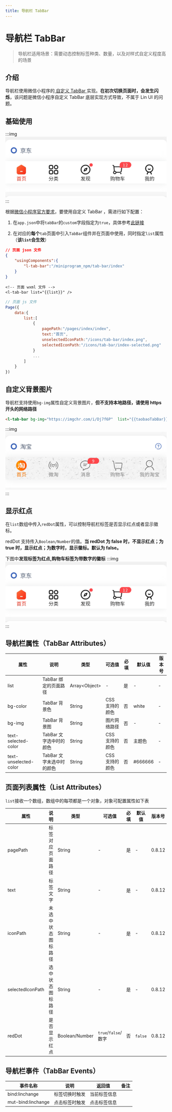 ```yaml
---
title: 导航栏 TabBar
---
```


# <H2Icon /> 导航栏 TabBar

> 导航栏适用场景：需要动态控制标签种类、数量，以及对样式自定义程度高的场景

## 介绍

导航栏使用微信小程序的[ 自定义 TabBar ](https://developers.weixin.qq.com/miniprogram/dev/framework/ability/custom-tabbar.html)实现。**在初次切换页面时，会发生闪烁**，该问题是微信小程序自定义 TabBar 底层实现方式导致，不属于 Lin UI 的问题。

## 基础使用
:::img
![height=100](/screenshots/tab-bar/1.png)
:::

根据[微信小程序官方要求](https://developers.weixin.qq.com/miniprogram/dev/framework/ability/custom-tabbar.html)，要使用自定义 TabBar ，需进行如下配置：

1. 在`app.json`中将`tabBar`的`custom`字段指定为`true`，具体参考[此链接](https://developers.weixin.qq.com/miniprogram/dev/framework/ability/custom-tabbar.html)


2. 在对应的**每个**`tab`页面中引入`TabBar`组件并在页面中使用，同时指定`list`属性（**该`list`会生效**）

  ```json
  // 页面 json 文件
  {
      "usingComponents":{
          "l-tab-bar":"/miniprogram_npm/tab-bar/index"
      }
  }
  ```

  ```wxml
  <!-- 页面 wxml 文件 -->
  <l-tab-bar list="{{list}}" />
  ```

  ```js
  // 页面 js 文件
  Page({
      data:{
          list:[
              {
                  pagePath:"/pages/index/index",
                  text:"首页",
                  unselectedIconPath:"/icons/tab-bar/index.png",
                  selectedIconPath:"/icons/tab-bar/index-selected.png"
              }
              ...
          ]
      }
  })
  ```

## 自定义背景图片
导航栏支持使用`bg-img`属性自定义背景图片，**但不支持本地路径，请使用 https 开头的网络路径**

```html
<l-tab-bar bg-img="https://imgchr.com/i/Dj7f6P"  list="{{taobaoTabBar}}" />
```

:::img
![height=100](/screenshots/tab-bar/2.png)
:::
## 显示红点
在`list`数组中传入`redDot`属性，可以控制导航栏标签是否显示红点或者显示徽标。

redDot 支持传入`Boolean/Number`的值。**当 redDot 为 false 时，不显示红点；为 true 时，显示红点；为数字时，显示徽标。默认为 false。**

下图中**发现标签为红点,购物车标签为带数字的徽标**
:::img
![height=100](/screenshots/tab-bar/1.png)
:::


##   导航栏属性（TabBar Attributes）

| 属性                  | 说明                      | 类型            | 可选值         | 必填 | 默认值  | 版本号 |
| --------------------- | ------------------------- | --------------- | -------------- | ---- | ------- | ------ |
| list                  | TabBar 绑定的页面路径     | Array\<Object\> | -              | 是   | -       | -      |
| bg-color              | TabBar 背景色             | String          | CSS 支持的颜色 | 否   | white   | -      |
| bg-img                | TabBar 背景图             | String          | 图片网络路径   | 否   | -       | -      |
| text-selected-color   | TabBar 文字选中时的颜色   | String          | CSS 支持的颜色 | 否   | 主题色  | -      |
| text-unselected-color | TabBar 文字未选中时的颜色 | String          | CSS 支持的颜色 | 否   | #666666 | -      |

## 页面列表属性（List Attributes）

`list`接收一个数组，数组中的每项都是一个对象，对象可配置属性如下表

| 属性             | 说明               | 类型           | 可选值              | 必填 | 默认值  | 版本号 |
| ---------------- | ------------------ | -------------- | ------------------- | ---- | ------- | ------ |
| pagePath         | 标签对应页面路径   | String         | -                   | 是   | -       | 0.8.12 |
| text             | 标签文字           | String         | -                   | 是   | -       | 0.8.12 |
| iconPath         | 未选中状态图标路径 | String         | -                   | 是   | -       | 0.8.12 |
| selectedIconPath | 选中状态图标路径   | String         | -                   | 是   | -       | 0.8.12 |
| redDot           | 是否显示红点       | Boolean/Number | `true`/`false`/数字 | 否   | `false` | 0.8.12 |


## 导航栏事件（TabBar Events）

| 事件名称           | 说明           | 返回值       | 备注 |
| ------------------ | -------------- | ------------ | ---- |
| bind:linchange     | 标签切换时触发 | 当前标签信息 |      |
| mut-bind:linchange | 点击标签时触发 | 点击标签信息 |      |

<RightMenu />
